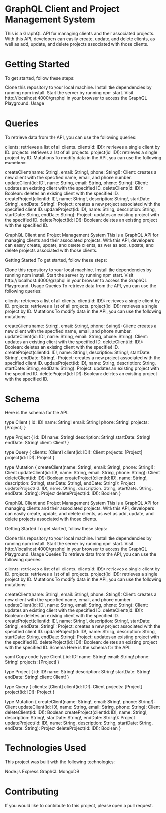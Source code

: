 # GraphQL Client and Project Management System
This is a GraphQL API for managing clients and their associated projects. With this API, developers can easily create, update, and delete clients, as well as add, update, and delete projects associated with those clients.

# Getting Started
To get started, follow these steps:

Clone this repository to your local machine.
Install the dependencies by running npm install.
Start the server by running npm start.
Visit http://localhost:4000/graphql in your browser to access the GraphQL Playground.
Usage

# Queries
To retrieve data from the API, you can use the following queries:

clients: retrieves a list of all clients.
client(id: ID!): retrieves a single client by ID.
projects: retrieves a list of all projects.
project(id: ID!): retrieves a single project by ID.
Mutations
To modify data in the API, you can use the following mutations:

createClient(name: String!, email: String!, phone: String!): Client: creates a new client with the specified name, email, and phone number.
updateClient(id: ID!, name: String, email: String, phone: String): Client: updates an existing client with the specified ID.
deleteClient(id: ID!): Boolean: deletes an existing client with the specified ID.
createProject(clientId: ID!, name: String!, description: String!, startDate: String!, endDate: String!): Project: creates a new project associated with the specified client ID.
updateProject(id: ID!, name: String, description: String, startDate: String, endDate: String): Project: updates an existing project with the specified ID.
deleteProject(id: ID!): Boolean: deletes an existing project with the specified ID.


GraphQL Client and Project Management System
This is a GraphQL API for managing clients and their associated projects. With this API, developers can easily create, update, and delete clients, as well as add, update, and delete projects associated with those clients.

Getting Started
To get started, follow these steps:

Clone this repository to your local machine.
Install the dependencies by running npm install.
Start the server by running npm start.
Visit http://localhost:4000/graphql in your browser to access the GraphQL Playground.
Usage
Queries
To retrieve data from the API, you can use the following queries:

clients: retrieves a list of all clients.
client(id: ID!): retrieves a single client by ID.
projects: retrieves a list of all projects.
project(id: ID!): retrieves a single project by ID.
Mutations
To modify data in the API, you can use the following mutations:

createClient(name: String!, email: String!, phone: String!): Client: creates a new client with the specified name, email, and phone number.
updateClient(id: ID!, name: String, email: String, phone: String): Client: updates an existing client with the specified ID.
deleteClient(id: ID!): Boolean: deletes an existing client with the specified ID.
createProject(clientId: ID!, name: String!, description: String!, startDate: String!, endDate: String!): Project: creates a new project associated with the specified client ID.
updateProject(id: ID!, name: String, description: String, startDate: String, endDate: String): Project: updates an existing project with the specified ID.
deleteProject(id: ID!): Boolean: deletes an existing project with the specified ID.

# Schema
Here is the schema for the API:

type Client {
  id: ID!
  name: String!
  email: String!
  phone: String!
  projects: [Project]
}

type Project {
  id: ID!
  name: String!
  description: String!
  startDate: String!
  endDate: String!
  client: Client!
}

type Query {
  clients: [Client]
  client(id: ID!): Client
  projects: [Project]
  project(id: ID!): Project
}

type Mutation {
  createClient(name: String!, email: String!, phone: String!): Client
  updateClient(id: ID!, name: String, email: String, phone: String): Client
  deleteClient(id: ID!): Boolean
  createProject(clientId: ID!, name: String!, description: String!, startDate: String!, endDate: String!): Project
  updateProject(id: ID!, name: String, description: String, startDate: String, endDate: String): Project
  deleteProject(id: ID!): Boolean
}


GraphQL Client and Project Management System
This is a GraphQL API for managing clients and their associated projects. With this API, developers can easily create, update, and delete clients, as well as add, update, and delete projects associated with those clients.

Getting Started
To get started, follow these steps:

Clone this repository to your local machine.
Install the dependencies by running npm install.
Start the server by running npm start.
Visit http://localhost:4000/graphql in your browser to access the GraphQL Playground.
Usage
Queries
To retrieve data from the API, you can use the following queries:

clients: retrieves a list of all clients.
client(id: ID!): retrieves a single client by ID.
projects: retrieves a list of all projects.
project(id: ID!): retrieves a single project by ID.
Mutations
To modify data in the API, you can use the following mutations:

createClient(name: String!, email: String!, phone: String!): Client: creates a new client with the specified name, email, and phone number.
updateClient(id: ID!, name: String, email: String, phone: String): Client: updates an existing client with the specified ID.
deleteClient(id: ID!): Boolean: deletes an existing client with the specified ID.
createProject(clientId: ID!, name: String!, description: String!, startDate: String!, endDate: String!): Project: creates a new project associated with the specified client ID.
updateProject(id: ID!, name: String, description: String, startDate: String, endDate: String): Project: updates an existing project with the specified ID.
deleteProject(id: ID!): Boolean: deletes an existing project with the specified ID.
Schema
Here is the schema for the API:

yaml
Copy code
type Client {
  id: ID!
  name: String!
  email: String!
  phone: String!
  projects: [Project]
}

type Project {
  id: ID!
  name: String!
  description: String!
  startDate: String!
  endDate: String!
  client: Client!
}

type Query {
  clients: [Client]
  client(id: ID!): Client
  projects: [Project]
  project(id: ID!): Project
}

type Mutation {
  createClient(name: String!, email: String!, phone: String!): Client
  updateClient(id: ID!, name: String, email: String, phone: String): Client
  deleteClient(id: ID!): Boolean
  createProject(clientId: ID!, name: String!, description: String!, startDate: String!, endDate: String!): Project
  updateProject(id: ID!, name: String, description: String, startDate: String, endDate: String): Project
  deleteProject(id: ID!): Boolean
}

# Technologies Used
This project was built with the following technologies:

Node.js
Express
GraphQL
MongoDB

# Contributing
If you would like to contribute to this project, please open a pull request.
